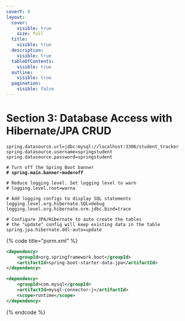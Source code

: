 ```yaml
---
coverY: 0
layout:
  cover:
    visible: true
    size: full
  title:
    visible: true
  description:
    visible: true
  tableOfContents:
    visible: true
  outline:
    visible: true
  pagination:
    visible: false
---
```


# Section 3: Database Access with Hibernate/JPA CRUD

<pre class="language-markup" data-title="application.properties"><code class="lang-markup">spring.datasource.url=jdbc:mysql://localhost:3306/student_tracker
spring.datasource.username=springstudent
spring.datasource.password=springstudent

# Turn off the Spring Boot banner
<strong># spring.main.banner-mode=off
</strong>
# Reduce logging level. Set logging level to warn
# logging.level.root=warna

# Add logging configs to display SQL statements
logging.level.org.hibernate.SQL=debug
logging.level.org.hibernate.orm.jdbc.bind=trace

# Configure JPA/Hibernate to auto create the tables
# the "update" config will keep existing data in the table
spring.jpa.hibernate.ddl-auto=update
</code></pre>

{% code title="porm.xml" %}
```xml
<dependency>			
	<groupId>org.springframework.boot</groupId>
	<artifactId>spring-boot-starter-data-jpa</artifactId>
</dependency>

<dependency>
	<groupId>com.mysql</groupId>
	<artifactId>mysql-connector-j</artifactId>
	<scope>runtime</scope>
</dependency>

```
{% endcode %}

